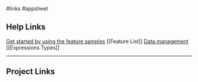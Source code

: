 #links #appsheet 

## Help Links

[Get started by using the feature samples](https://support.google.com/appsheet/answer/13036033?hl=en&ref_topic=11981018)
[[Feature List]]
[Data management](https://support.google.com/appsheet/topic/10099793?hl=en&ref_topic=11493234)
[[Expressions Types]]

---

## Project Links

